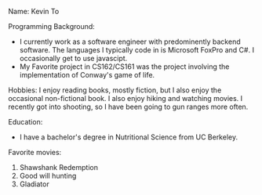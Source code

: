 Name: Kevin To

Programming Background:
- I currently work as a software engineer with predominently backend software. The languages I typically code in is Microsoft FoxPro and C#. I occasionally get to use javascipt.
- My Favorite project in CS162/CS161 was the project involving the implementation of Conway's game of life.

Hobbies:
  I enjoy reading books, mostly fiction, but I also enjoy the occasional non-fictional book. I also enjoy hiking and watching movies. I recently got into shooting, so I have been going to gun ranges more often.

Education:
- I have a bachelor's degree in Nutritional Science from UC Berkeley.

Favorite movies:
1. Shawshank Redemption
2. Good will hunting
3. Gladiator
